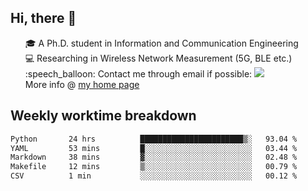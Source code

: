<h2 > Hi, there 👋 </h3>

<div >
 <ul>
 🎓 A Ph.D. student in Information and Communication Engineering <br>
 💻 Researching in Wireless Network Measurement (5G, BLE etc.)<br>
 :speech_balloon: Contact me through email if possible: <a href="mailto:ethanjia@sjtu.edu.cn"><img src="https://img.shields.io/badge/-ethanjia@sjtu.edu.cn-c14438?style=plastic&logo=Gmail&logoColor=white&link=mailto:mailto:ethanjia@sjtu.edu.cn"></a> <br>
  More info @ <a href="https://haifengjia.github.io">my home page</a>
 </ul>
</div>

<h2 >
Weekly worktime breakdown
</h1>


<!--START_SECTION:waka-->

```txt
Python       24 hrs          ███████████████████████▒░   93.04 %
YAML         53 mins         █░░░░░░░░░░░░░░░░░░░░░░░░   03.44 %
Markdown     38 mins         ▓░░░░░░░░░░░░░░░░░░░░░░░░   02.48 %
Makefile     12 mins         ▒░░░░░░░░░░░░░░░░░░░░░░░░   00.79 %
CSV          1 min           ░░░░░░░░░░░░░░░░░░░░░░░░░   00.12 %
```

<!--END_SECTION:waka-->


